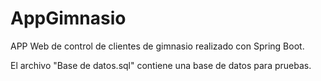 # AppGimnasio

APP Web de control de clientes de gimnasio realizado con Spring Boot.

El archivo "Base de datos.sql" contiene una base de datos para pruebas.
